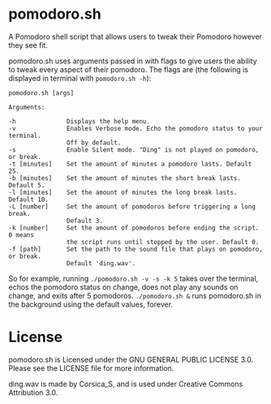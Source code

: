 # pomodoro.sh
A Pomodoro shell script that allows users to tweak their Pomodoro however they see fit.

pomodoro.sh uses arguments passed in with flags to give users the ability to
tweak every aspect of their pomodoro. The flags are (the following is displayed
in terminal with `pomodoro.sh -h`):

```
pomodoro.sh [args]

Arguments:

-h              Displays the help menu.
-v              Enables Verbose mode. Echo the pomodoro status to your terminal.
                Off by default.
-s              Enable Silent mode. "Ding" is not played on pomodoro, or break.
-t [minutes]    Set the amount of minutes a pomodoro lasts. Default 25.
-b [minutes]    Set the amount of minutes the short break lasts. Default 5.
-l [minutes]    Set the amount of minutes the long break lasts. Default 10.
-L [number]     Set the amount of pomodoros before triggering a long break.
                Default 3.
-k [number]     Set the amount of pomodoros before ending the script. 0 means
                the script runs until stopped by the user. Default 0.
-f [path]       Set the path to the sound file that plays on pomodoro, or break.
                Default 'ding.wav'.
```

So for example, running `./pomodoro.sh -v -s -k 5` takes over the terminal,
echos the pomodoro status on change, does not play any sounds on change, and
exits after 5 pomodoros. `./pomodoro.sh &` runs pomodoro.sh in the background
using the default values, forever.

# License
pomodoro.sh is Licensed under the GNU GENERAL PUBLIC LICENSE 3.0. Please see the LICENSE file for more information.

ding.wav is made by Corsica\_S, and is used under Creative Commons Attribution 3.0.
